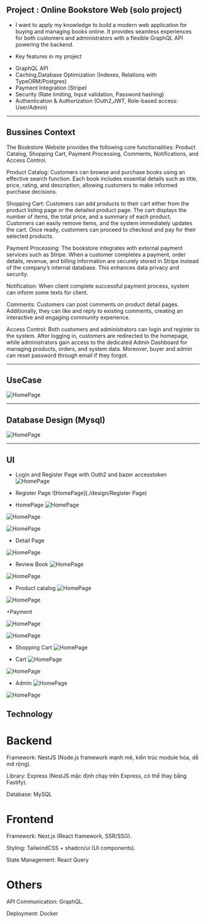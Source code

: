## Project : Online Bookstore Web (solo project)

- I want to apply my knowledge to build a modern web application for buying and managing books online. It provides seamless experiences for both customers and administrators with a flexible GraphQL API powering the backend.

- Key features in my project
+  GraphQL API
+  Caching,Database Optimization (Indexes, Relations with TypeORM/Postgres)
+  Payment Integration (Stripe)
+  Security (Rate limiting, Input validation, Password hashing)
+  Authentication & Authorization (Outh2,JWT, Role-based access: User/Admin)
---------------------------------------------------------------------------------------------------------------------------
## Bussines Context

The Bookstore Website provides the following core functionalities: Product Catalog, Shopping Cart, Payment Processing, Comments, Notifications, and Access Control. 

Product Catalog: Customers can browse and purchase books using an effective search function. Each book includes essential details such as title, price, rating, and description, allowing customers to make informed purchase decisions. 

Shopping Cart: Customers can add products to their cart either from the product listing page or the detailed product page. The cart displays the number of items, the total price, and a summary of each product. Customers can easily remove items, and the system immediately updates the cart. Once ready, customers can proceed to checkout and pay for their selected products. 

Payment Processing: The bookstore integrates with external payment services such as Stripe. When a customer completes a payment, order details, revenue, and billing information are securely stored in Stripe instead of the company’s internal database. This enhances data privacy and security. 

Notification: When client complete successful payment process, system can inform some texts for client.

Comments: Customers can post comments on product detail pages. Additionally, they can like and reply to existing comments, creating an interactive and engaging community experience. 

Access Control: Both customers and administrators can login and register to the system. After logging in, customers are redirected to the homepage, while administrators gain access to the dedicated Admin Dashboard for managing products, orders, and system data. Moreover, buyer and admin can reset password through email if they forgot. 

---------------------------------------------------------------------------------------------------------------------------------------------------------------------------------------------------------

## UseCase
![HomePage](./design/UseCase.png)

------------------------------------------------------------------------------------------------------------------------------------------------------------------------------------------------------------
##  Database Design (Mysql)
![HomePage](./design/Database.png)


-------------------------------------------------------------------------------------------------------------------------------------------------------------------------------------------------------
## UI 

+ Login and Register Page with Outh2 and bazer accesstoken
![HomePage](./design/LoginPage.png)


+ Register Page
![HomePage](./design/Register Page)

+ HomePage
![HomePage](./design/Homepage1.png)

![HomePage](./design/Homepage2.png)

![HomePage](./design/Footer.png)

+ Detail Page

![HomePage](./design/DetailPage.png)

+ Review Book
![HomePage](./design/OnlineCommet.png)

![HomePage](./design/reply.png)

+ Product catalog
![HomePage](./design/Categories.png)

![HomePage](./design/Library.png)

+Payment

![HomePage](./design/payment.png)

![HomePage](./design/sanbox.png)

+ Shopping Cart
![HomePage](./design/Panition)

+ Cart
![HomePage](./design/Cart.png)

![HomePage](./design/Cart2.png)


+ Admin
![HomePage](./design/admin1.png)

![HomePage](./design/admin2.png)  





## Technology

# Backend

Framework: NestJS (Node.js framework mạnh mẽ, kiến trúc module hóa, dễ mở rộng).

Library: Express (NestJS mặc định chạy trên Express, có thể thay bằng Fastify).

Database: MySQL


# Frontend

Framework: Next.js (React framework, SSR/SSG).

Styling: TailwindCSS + shadcn/ui (UI components).

State Management: React Query

# Others

API Communication: GraphQL.

Deployment: Docker





